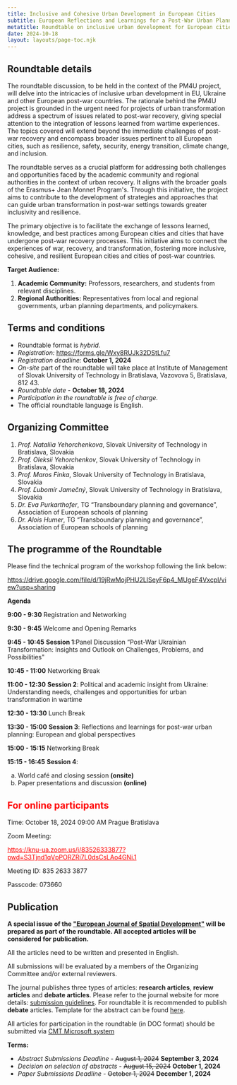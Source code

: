 ```yaml
---
title: Inclusive and Cohesive Urban Development in European Cities
subtitle: European Reflections and Learnings for a Post-War Urban Planning
metatitle: Roundtable on inclusive urban development for European cities and post-war countries in Slovak University of Technology in Bratislava jointly with AESOP and Spectra Centre of Excellence EU. In the framework of the PM4U project.
date: 2024-10-18
layout: layouts/page-toc.njk
---
```


<h2 class="subtitle" id="details">Roundtable details</h2>

The roundtable discussion, to be held in the context of the PM4U project, will delve into the intricacies of inclusive urban development in EU, Ukraine and other European post-war countries. The rationale behind the PM4U project is grounded in the urgent need for projects of urban transformation address a spectrum of issues related to post-war recovery, giving special attention to the integration of lessons learned from wartime experiences. The topics covered will extend beyond the immediate challenges of post-war recovery and encompass broader issues pertinent to all European cities, such as resilience, safety, security, energy transition, climate change, and inclusion.

The roundtable serves as a crucial platform for addressing both challenges and opportunities faced by the academic community and regional authorities in the context of urban recovery. It aligns with the broader goals of the Erasmus+ Jean Monnet Program's. Through this initiative, the project aims to contribute to the development of strategies and approaches that can guide urban transformation in post-war settings towards greater inclusivity and resilience.

The primary objective is to facilitate the exchange of lessons learned, knowledge, and best practices among European cities and cities that have undergone post-war recovery processes. This initiative aims to connect the experiences of war, recovery, and transformation, fostering more inclusive, cohesive, and resilient European cities and cities of post-war countries.

<b>Target Audience:</b>

1.	<b>Academic Community:</b> Professors, researchers, and students from relevant disciplines.
2.	<b>Regional Authorities:</b> Representatives from local and regional governments, urban planning departments, and policymakers.

<h2 class="subtitle" id="terms">Terms and conditions</h2>

- Roundtable format is *hybrid.*
- *Registration:* <a href="https://forms.gle/Wxy8RUJk32DStLfu7" target="_blank">https://forms.gle/Wxy8RUJk32DStLfu7</a>
- *Registration deadline:* <b>October 1, 2024</b>
- *On-site* part of the roundtable will take place at Institute of Management of Slovak University of Technology in Bratislava, Vazovova 5,  Bratislava, 812 43.
- *Roundtable date* -  <b> October 18, 2024 </b>
- *Participation in the roundtable is free of charge.*
- The official roundtable language is English.

<h2 class="subtitle" id="org-committee">Organizing Committee</h2>

1. *Prof. Nataliia Yehorchenkova*, Slovak University of Technology in Bratislava, Slovakia
2. *Prof. Oleksii Yehorchenkov*, Slovak University of Technology in Bratislava, Slovakia
3. *Prof. Maros Finka*, Slovak University of Technology in Bratislava, Slovakia
4. *Prof. Ľubomír Jamečný*, Slovak University of Technology in Bratislava, Slovakia
5. *Dr. Eva Purkarthofer*,  TG “Transboundary planning and governance”, Association of European schools of planning
5. *Dr. Alois Humer*,  TG “Transboundary planning and governance”, Association of European schools of planning

<h2 class="subtitle" id="programme">The programme of the Roundtable</h2>

Please find the technical program of the workshop following the link below:

<https://drive.google.com/file/d/19jRwMojPHU2LISeyF6p4_MUgeF4VxcpI/view?usp=sharing>

**Agenda**

**9:00 - 9:30** Registration and Networking

**9:30 - 9:45** Welcome and Opening Remarks

**9:45 - 10:45** **Session 1**:Panel Discussion “Post-War Ukrainian Transformation: Insights and Outlook on Challenges, Problems, and Possibilities"

**10:45 - 11:00** Networking Break

**11:00 - 12:30** **Session 2**: Political and academic insight from Ukraine: Understanding needs, challenges and opportunities for urban transformation in wartime

**12:30 - 13:30** Lunch Break

**13:30 - 15:00** **Session 3**: Reflections and learnings for post-war urban planning: European and global perspectives

**15:00 - 15:15** Networking Break

**15:15 - 16:45** **Session 4**:

<ol type="a">
    <li>World café and closing session <b>(onsite)</b></li>
    <li>Paper presentations and discussion <b>(online)</b></li>
</ol>

<h2 class="subtitle" style="color:red" id="online">For online participants</h2>

Time: October 18, 2024 09:00 AM Prague Bratislava

Zoom Meeting:

<a style="color:red" target="_blank" href="https://knu-ua.zoom.us/j/83526333877?pwd=S3Tjnd1qVpPORZRi7L0dsCsLAo4GNi.1">
    https://knu-ua.zoom.us/j/83526333877?pwd=S3Tjnd1qVpPORZRi7L0dsCsLAo4GNi.1
</a>

Meeting ID: 835 2633 3877

Passcode: 073660

<h2 class="subtitle" id="publication">Publication</h2>

<b> A special issue of the ["European Journal of Spatial Development"](https://journals.polito.it/index.php/EJSD/index) will be prepared as part of the roundtable.  All accepted articles will be considered for publication. </b>

All the articles need to be written and presented in English.

All submissions will be evaluated by a members of the Organizing Committee and/or external reviewers.

The journal publishes three types of articles: **research articles**, **review articles** and **debate articles**. Please refer to the journal website for more details: [submission guidelines](https://journals.polito.it/index.php/EJSD/about/submissions).
For roundtable it is recommended to publish **debate** articles.
Template for the abstract can be found [here](/media/template_roundtable_18_10.pdf).

All articles for participation in the roundtable (in DOC format) should be submitted via [CMT Microsoft system](https://cmt3.research.microsoft.com/ICUD2024)

<b>Terms:</b>

- *Abstract Submissions Deadline* - ~~August 1, 2024~~  <b> September 3, 2024 </b>
- *Decision on selection of abstracts* - ~~August 15, 2024~~  <b> October 1, 2024 </b>
- *Paper Submissions Deadline* - ~~October 1, 2024~~  <b> December 1, 2024 </b>
